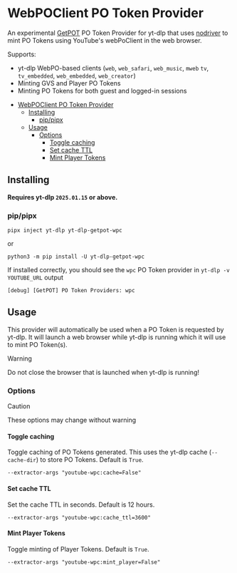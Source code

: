 # WebPOClient PO Token Provider

An experimental [GetPOT](https://github.com/coletdjnz/yt-dlp-get-pot) PO Token Provider for yt-dlp that uses [nodriver](https://github.com/ultrafunkamsterdam/nodriver) to mint PO Tokens using YouTube's webPoClient in the web browser.

Supports:
- yt-dlp WebPO-based clients (`web`, `web_safari`,  `web_music`, `mweb` `tv`, `tv_embedded`, `web_embedded`, `web_creator`)
- Minting GVS and Player PO Tokens
- Minting PO Tokens for both guest and logged-in sessions

<!-- TOC -->
* [WebPOClient PO Token Provider](#webpoclient-po-token-provider)
  * [Installing](#installing)
    * [pip/pipx](#pippipx)
  * [Usage](#usage)
    * [Options](#options)
      * [Toggle caching](#toggle-caching)
      * [Set cache TTL](#set-cache-ttl)
      * [Mint Player Tokens](#mint-player-tokens)
<!-- TOC -->

## Installing

**Requires yt-dlp `2025.01.15` or above.**

### pip/pipx

```
pipx inject yt-dlp yt-dlp-getpot-wpc
```
or

```
python3 -m pip install -U yt-dlp-getpot-wpc
```


If installed correctly, you should see the `wpc` PO Token provider in `yt-dlp -v YOUTUBE_URL` output

    [debug] [GetPOT] PO Token Providers: wpc


## Usage

This provider will automatically be used when a PO Token is requested by yt-dlp. It will launch a web browser while yt-dlp is running which it will use to mint PO Token(s).

> [!WARNING]
> Do not close the browser that is launched when yt-dlp is running!

### Options

> [!CAUTION]
> These options may change without warning

#### Toggle caching

Toggle caching of PO Tokens generated. This uses the yt-dlp cache (`--cache-dir`) to store PO Tokens. Default is `True`.

`--extractor-args "youtube-wpc:cache=False"`

#### Set cache TTL

Set the cache TTL in seconds. Default is 12 hours.

`--extractor-args "youtube-wpc:cache_ttl=3600"`


#### Mint Player Tokens

Toggle minting of Player Tokens. Default is `True`.

`--extractor-args "youtube-wpc:mint_player=False"`

